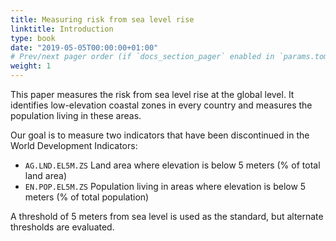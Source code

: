 ```yaml
---
title: Measuring risk from sea level rise
linktitle: Introduction
type: book
date: "2019-05-05T00:00:00+01:00"
# Prev/next pager order (if `docs_section_pager` enabled in `params.toml`)
weight: 1
---
```


This paper measures the risk from sea level rise at the global level. It identifies low-elevation coastal zones in every country and measures the population living in these areas.  

Our goal is to measure two indicators that have been discontinued in the World Development Indicators: 
* `AG.LND.EL5M.ZS` Land area where elevation is below 5 meters (% of total land area) 
* `EN.POP.EL5M.ZS` Population living in areas where elevation is below 5 meters (% of total population) 

A threshold of 5 meters from sea level is used as the standard, but alternate thresholds are evaluated.  

